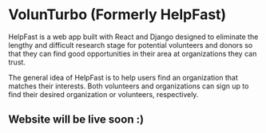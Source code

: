# VolunTurbo (Formerly HelpFast)

HelpFast is a web app built with React and Django designed to eliminate the lengthy and difficult research stage for potential volunteers and donors so that they can find good opportunities in their area at organizations they can trust. 

The general idea of HelpFast is to help users find an organization that matches their interests. Both volunteers and organizations can sign up to find their desired organization or volunteers, respectively.

## Website will be live soon :)
